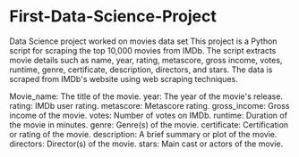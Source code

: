 # First-Data-Science-Project
Data Science project worked on movies data set
This project is a Python script for scraping the top 10,000 movies from IMDb. The script extracts movie details such as name, year, rating, metascore, gross income, votes, runtime, genre, certificate, description, directors, and stars. The data is scraped from IMDb's website using web scraping techniques.

Movie_name: The title of the movie.
year: The year of the movie's release.
rating: IMDb user rating.
metascore: Metascore rating.
gross_income: Gross income of the movie.
votes: Number of votes on IMDb.
runtime: Duration of the movie in minutes.
genre: Genre(s) of the movie.
certificate: Certification or rating of the movie.
description: A brief summary or plot of the movie.
directors: Director(s) of the movie.
stars: Main cast or actors of the movie.
